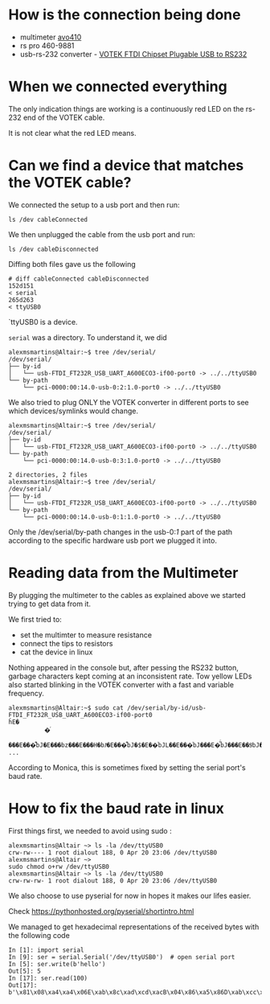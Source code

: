 # How is the connection being done

 - multimeter [avo410](https://uk.megger.com/digital-multimeter-avo410)
 - rs pro 460-9881
 - usb-rs-232 converter - [VOTEK FTDI Chipset Plugable USB to RS232](https://www.amazon.co.uk/Chipset-Plugable-adapter-support-Windows/dp/B01CCNR7W6/ref=cm_sw_em_r_dp_da_3Qr-ybV39D8KR_tt)

# When we connected everything

The only indication things are working is a continuously red LED on the rs-232 end of the VOTEK cable. 

It is not clear what the red LED means.

# Can we find a device that matches the VOTEK cable?

We connected the setup to a usb port and then run:

	ls /dev cableConnected

We then unplugged the cable from the usb port and run:

	ls /dev cableDisconnected

Diffing both files gave us the following

	# diff cableConnected cableDisconnected
	152d151
	< serial
	265d263
	< ttyUSB0

`ttyUSB0 is a device.

`serial` was a directory. To understand it, we did

	alexmsmartins@Altair:~$ tree /dev/serial/
	/dev/serial/
	├── by-id
	│   └── usb-FTDI_FT232R_USB_UART_A600ECO3-if00-port0 -> ../../ttyUSB0
	└── by-path
	    └── pci-0000:00:14.0-usb-0:2:1.0-port0 -> ../../ttyUSB0

We also tried to plug ONLY the VOTEK converter in different ports to see which devices/symlinks would change.


	alexmsmartins@Altair:~$ tree /dev/serial/
	/dev/serial/
	├── by-id
	│   └── usb-FTDI_FT232R_USB_UART_A600ECO3-if00-port0 -> ../../ttyUSB0
	└── by-path
	    └── pci-0000:00:14.0-usb-0:3:1.0-port0 -> ../../ttyUSB0

	2 directories, 2 files
	alexmsmartins@Altair:~$ tree /dev/serial/
	/dev/serial/
	├── by-id
	│   └── usb-FTDI_FT232R_USB_UART_A600ECO3-if00-port0 -> ../../ttyUSB0
	└── by-path
	    └── pci-0000:00:14.0-usb-0:1:1.0-port0 -> ../../ttyUSB0

Only the /dev/serial/by-path changes in the usb-0:*1* part of the path according to the specific hardware usb port we plugged it into.

# Reading data from the Multimeter

By plugging the multimeter to the cables as explained above we started trying to get data from it.

We first tried to:
 - set the multimter to measure resistance
 - connect the tips to resistors 
 - cat the device in linux

Nothing appeared in the console but, after pessing the RS232 button, garbage characters kept coming at an inconsistent rate. Tow yellow LEDs also started blinking in the VOTEK converter with a fast and variable frequency. 


	alexmsmartins@Altair:~$ sudo cat /dev/serial/by-id/usb-FTDI_FT232R_USB_UART_A600ECO3-if00-port0 
	ĥE�
		      �ͬ
		       ���E���͌bJ�E���bz���E���H�bJͥ�E���͌bJ�$�E��ͬbJL��E���ͬbJ���E�̅ͬbJ���E��$ͬbJ��E���bJ���E��ͬbJ��E���ͬ���E��
	...

According to Monica, this is sometimes fixed by setting the serial port's baud rate.

# How to fix the baud rate in linux

First things first, we needed to avoid using sudo :

	alexmsmartins@Altair ~> ls -la /dev/ttyUSB0 
	crw-rw---- 1 root dialout 188, 0 Apr 20 23:06 /dev/ttyUSB0
	alexmsmartins@Altair ~> 
	sudo chmod o+rw /dev/ttyUSB0 
	alexmsmartins@Altair ~> ls -la /dev/ttyUSB0 
	crw-rw-rw- 1 root dialout 188, 0 Apr 20 23:06 /dev/ttyUSB0

We also choose to use pyserial for now in hopes it makes our lifes easier.

Check https://pythonhosted.org/pyserial/shortintro.html 

We managed to get hexadecimal representations of the received bytes with the following code

	In [1]: import serial
	In [9]: ser = serial.Serial('/dev/ttyUSB0')  # open serial port
	In [5]: ser.write(b'hello')
	Out[5]: 5
	In [17]: ser.read(100)
	Out[17]: b'\x81\x08\xa4\xa4\x06E\xab\x8c\xad\xcd\xacB\x04\x86\xa5\x86D\xab\xcc\xac\xcd\x8cb\x00\xc4\xa6\x06E\xab\x8c\xc6\xcd\xacb\xa4\x8c\xac\x8eE\x8b\x8d\x8c\xcd\x08bj\x0c,\x8e\x10\xab\x8d\x8c\xcd\x8cb\xa5cR\x02E\xab\xcc\xc6\xcd\xac\x02\x08\xcc\xad\x06E\xab\x8c.\xcd\xacb\t\xac\xac\x86D\xab\x8c\x85\xcd\xacb\x84\x8d\xa4\x86E\x8b\xa4\x8c\xcd\xacb'


